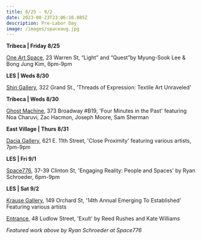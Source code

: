 ```yaml
---
title: 8/25 - 9/2
date: 2023-08-23T23:06:16.885Z
description: Pre-Labor Day
image: /images/spaceaug.jpg
---
```

**Tribeca | F﻿riday 8/25** 

[One Art Space](https://oneartspace.com/light-and-quest-myung-sook-lee-bong-jung-kim-august-25th-2023/), 23 Warren St, “Light” and “Quest”by Myung-Sook Lee & Bong Jung Kim, 6pm-9pm

**L﻿ES | W﻿eds 8/30**

[Shin Gallery](http://shin-gallery.com/Exhibition/?view_fg=U&site_gb=1), 322 Grand St., 'Threads of Expression: Textile Art Unraveled'

**T﻿ribeca | Weds 8/30**

[G﻿host Machine](https://www.ghostmachine.nyc/projects/four-minutes-in-the-past), 373 Broadway #B19, 'Four Minutes in the Past' featuring Noa Charuvi, Zac Hacmon, Joseph Moore, Sam Sherman

**E﻿ast Village | Thurs 8/31**

[D﻿acia Gallery](http://www.daciagallery.com/), 621 E. 11th Street, 'Close Proximity' featuring various artists, 7pm-9pm

**L﻿ES | F﻿ri 9/1**

[Space776](https://www.space776.com/ryanschroeder), 37-39 Clinton St, 'Engaging Reality: People and Spaces' by Ryan Schroeder, 6pm-9pm

**L﻿ES | Sat 9/2**

[Krause Gallery](https://www.krausegallery.com/), 149 Orchard St, '14th Annual Emerging To Established' Featuring various artists

[Entrance](https://www.instagram.com/entrance.nyc), 48 Ludlow Street, 'Exult' by Reed Rushes and Kate Williams

*F﻿eatured work above by Ryan Schroeder at Space776*